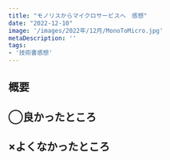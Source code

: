 ```yaml
---
title: "モノリスからマイクロサービスへ　感想"
date: "2022-12-10"
image: '/images/2022年/12月/MonoToMicro.jpg'
metaDescription: ''
tags: 
- '技術書感想'
---
```


## 概要

## ◯良かったところ

## ×よくなかったところ